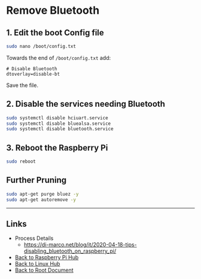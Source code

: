 # Remove Bluetooth

## 1. Edit the boot Config file

```sh
sudo nano /boot/config.txt
```

Towards the end of `/boot/config.txt` add:

```config
# Disable Bluetooth
dtoverlay=disable-bt
```

Save the file.

## 2. Disable the services needing Bluetooth

```sh
sudo systemctl disable hciuart.service
sudo systemctl disable bluealsa.service
sudo systemctl disable bluetooth.service
```

## 3. Reboot the Raspberry Pi

```sh
sudo reboot
```

## Further Pruning

```sh
sudo apt-get purge bluez -y
sudo apt-get autoremove -y
```

----
<!-- Footer Begins Here -->
## Links

- Process Details
    - <https://di-marco.net/blog/it/2020-04-18-tips-disabling_bluetooth_on_raspberry_pi/>
- [Back to Raspberry Pi Hub](./README.md)
- [Back to Linux Hub](../README.md)
- [Back to Root Document](../../README.md)
